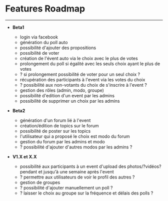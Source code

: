 # Features Roadmap
---
+ **Beta1**
  + login via facebook
  + génération du poll auto
  + possibilité d'ajouter des propositions
  + possibilité de voter
  + création de l'évent auto via le choix avec le plus de votes
  + prolongement du poll si égalité avec les seuls choix ayant le plus de votes
  + ? si prolongement possibilité de voter pour un seul choix ?
  + récupération des participants à l'event via les votes du choix
  + ? possibilité aux non-votants du choix de s'inscrire à l'event ?
  + gestion des rôles (admin, modo, groupe)
  + possibilité d'edition d'un event par les admins
  + possibilité de supprimer un choix par les admins

+ **Beta2**
  + génération d'un forum lié à l'event
  + création/édition de topics sur le forum
  + possibilité de poster sur les topics
  + l'utilisateur qui a proposé le choix est modo du forum
  + gestion du forum par les admins et modo
  + ? possibilité d'ajouter d'autres modos par les admins ?

+ **V1.X et X.X**
  + possibilité aux participants à un event d'upload des photos/?vidéos? pendant et jusqu'à une semaine après l'event
  + ? permettre aux utilisateurs de voir le profil des autres ?
  + gestion de groupes
  + ? possibilité d'ajouter manuellement un poll ?
  + ? laisser le choix au groupe sur la fréquence et délais des polls ?